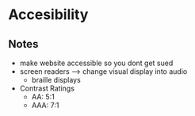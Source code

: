 # Accesibility

## Notes
- make website accessible so you dont get sued
- screen readers --> change visual display into audio
    - braille displays
- Contrast Ratings
    - AA: 5:1
    - AAA: 7:1